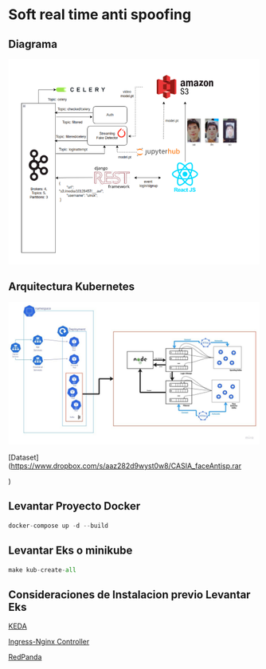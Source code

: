 
# Soft real time anti spoofing


## Diagrama 
![alt text](proyecto.png)

## Arquitectura Kubernetes
![alt text](diagrama.jpeg)



[Dataset](https://www.dropbox.com/s/aaz282d9wyst0w8/CASIA_faceAntisp.rar

)


## Levantar Proyecto Docker

```python
docker-compose up -d --build
```

## Levantar Eks o minikube

```python
make kub-create-all
```

## Consideraciones de Instalacion previo Levantar Eks

[KEDA](https://keda.sh/)

[Ingress-Nginx Controller](https://kubernetes.github.io/ingress-nginx/deploy/#quick-start)

[RedPanda](https://redpanda.com/)

